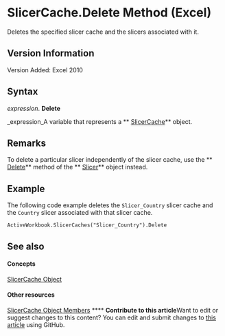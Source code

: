 
# SlicerCache.Delete Method (Excel)

Deletes the specified slicer cache and the slicers associated with it.


## Version Information

Version Added: Excel 2010 


## Syntax

 _expression_. **Delete**

 _expression_A variable that represents a  ** [SlicerCache](6e6533e3-0503-a1d3-9ecd-f7997233565f.md)** object.


## Remarks

To delete a particular slicer independently of the slicer cache, use the  ** [Delete](a3665f6c-dee8-342e-6558-05cf08a3db8b.md)** method of the ** [Slicer](577be0f6-4eda-0093-8899-097f3c900383.md)** object instead.


## Example

The following code example deletes the  `Slicer_Country` slicer cache and the `Country` slicer associated with that slicer cache.


```
ActiveWorkbook.SlicerCaches("Slicer_Country").Delete
```


## See also


#### Concepts


 [SlicerCache Object](6e6533e3-0503-a1d3-9ecd-f7997233565f.md)
#### Other resources


 [SlicerCache Object Members](59572fc4-0dd9-096a-61b9-7775f90ac7be.md)
****   **Contribute to this article**Want to edit or suggest changes to this content? You can edit and submit changes to  [this article](https://github.com/jhershey00/VBA_Excel_Test/OpenXMLCon/articles/34bc2dce-5286-deb2-995d-c64f146a2cd7.md) using GitHub.

